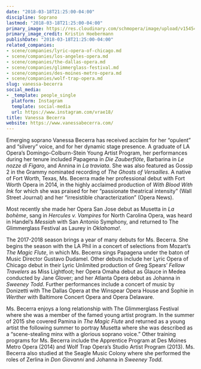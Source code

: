 ```yaml
---
date: "2018-03-18T21:25:00-04:00"
discipline: Soprano
lastmod: "2018-03-18T21:25:00-04:00"
primary_image: https://res.cloudinary.com/schmopera/image/upload/v1545409169/media/webhook-uploads/1521422543456/_J1A4011.jpg.jpg
primary_image_credit: Kristin Hoebermann
publishDate: "2018-03-18T21:25:00-04:00"
related_companies:
- scene/companies/lyric-opera-of-chicago.md
- scene/companies/los-angeles-opera.md
- scene/companies/the-dallas-opera.md
- scene/companies/glimmerglass-festival.md
- scene/companies/des-moines-metro-opera.md
- scene/companies/wolf-trap-opera.md
slug: vanessa-becerra
social_media:
- _template: people_single
  platform: Instagram
  template: social-media
  url: https://www.instagram.com/vrae18/
title: Vanessa Becerra
website: https://www.vanessabecerra.com/
---
```


Emerging soprano Vanessa Becerra has received acclaim for her “opulent” and “silvery” voice, and for her dynamic stage presence. A graduate of LA Opera’s Domingo-Colburn-Stein Young Artist Program, her performances during her tenure included Papagena in *Die Zauberflöte*, Barbarina in *Le nozze di Figaro*, and Annina in *La traviata*. She was also featured as Gossip 2 in the Grammy nominated recording of *The Ghosts of Versailles*. A native of Fort Worth, Texas, Ms. Becerra made her professional debut with Fort Worth Opera in 2014, in the highly acclaimed production of *With Blood With Ink* for which she was praised for her “passionate theatrical intensity” (Wall Street Journal) and  her “irresistible characterization” (Opera News).

Most recently she made her Opera San Jose debut as Musetta in *La bohème*, sang in *Hercules v. Vampires* for North Carolina Opera, was heard in Handel’s *Messiah* with San Antonio Symphony, and returned to The Glimmerglass Festival as Laurey in *Oklahoma!*.

The 2017-2018 season brings a year of many debuts for Ms. Becerra. She begins the season with the LA Phil in a concert of selections from Mozart’s *The Magic Flute*, in which Ms. Becerra sings Papagena under the baton of Music Director Gustavo Dudamel. Other debuts include her Lyric Opera of Chicago debut in their Lyric Unlimited production of Greg Spears’ *Fellow Travelers* as Miss Lightfoot; her Opera Omaha debut as Glauce in Medea conducted by Jane Glover; and her Atlanta Opera debut as Johanna in *Sweeney Todd*. Further performances include a concert of music by Donizetti with The Dallas Opera at the Winspear Opera House and Sophie in *Werther* with Baltimore Concert Opera and Opera Delaware.

Ms. Becerra enjoys a long relationship with The Glimmerglass Festival where she was a member of the famed young artist program. In the summer of 2015 she covered Pamina in *The Magic Flute* and returned as a young artist the following summer to portray Musetta where she was described as a “scene-stealing minx with a glorious soprano voice.” Other training programs for Ms. Becerra include the Apprentice Program at Des Moines Metro Opera (2014) and Wolf Trap Opera’s Studio Artist Program (2013). Ms. Becerra also studied at the Seagle Music Colony where she performed the roles of Zerlina in *Don Giovanni* and Johanna in *Sweeney Todd*.
